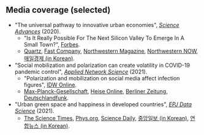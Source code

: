 Media coverage (selected)
------
* "The universal pathway to innovative urban economies", [*Science Advances*](https://advances.sciencemag.org/content/6/34/eaba4934) (2020).
  * "Is It Really Possible For The Next Silicon Valley To Emerge In A Small Town?", [Forbes](https://www.forbes.com/sites/adigaskell/2021/01/12/is-it-really-possible-for-the-next-silicon-valley-to-emerge-in-a-small-town/?sh=29e454b26722&fbclid=IwAR3ecQo8-eL8I5CldlTCHF0z-hct4FzTcAMNt7EZo2nPg8YJjrlVfcSGtCc).
  * [Quartz](https://qz.com/1896539/what-it-takes-for-a-city-to-jump-into-the-knowledge-economy/), [Fast Company](https://www.fastcompany.com/90545523/working-from-anywhere-is-possible-but-not-sustainable), [Northwestern Magazine](https://magazine.northwestern.edu/discovery/big-cities-still-matter), [Northwestern NOW](https://news.northwestern.edu/stories/2020/08/innovative-cities-follow-a-unique-historical-pattern-study-shows/), [매일경제 (in Korean)](https://www.mk.co.kr/news/it/view/2020/08/866040/).
* "Social mobilization and polarization can create volatility in COVID-19 pandemic control", [*Applied Network Science*](https://link.springer.com/article/10.1007/s41109-021-00356-9) (2021).
  * "Polarization and mobilization on social media affect infection figures", [IDW Online](https://idw-online.de/de/news768028).
  * [Max-Planck-Gesellschaft](https://www.mpg.de/16818769/0503-bild-polarization-and-mobilization-on-social-media-affect-infection-figures-149835-x), [Heise Online](https://www.heise.de/news/Forscher-sehen-Zusammenhang-zwischen-Covid-19-Infektionen-und-sozialen-Medien-6038187.html), [Berliner Zeitung](https://www.berliner-zeitung.de/zukunft-technologie/forscher-soziale-medien-foerdern-die-verbreitung-des-coronavirus-li.158706?utm_medium=Social&utm_source=Twitter#Echobox=1621411072), [Deutschlandfunk](https://www.deutschlandfunk.de/zwischen-freiheit-und-pflicht-wie-menschen-auf-corona.1148.de.html?dram:article_id=497887).
* "Urban green space and happiness in developed countries", [*EPJ Data Science*](https://epjdatascience.springeropen.com/articles/10.1140/epjds/s13688-021-00278-7) (2021).
  * [The Science Times](https://www.sciencetimes.com/articles/31870/20210623/urban-green-spaces-contribute-happiness-cities-become-more-economically-developed.htm), [Phys.org](https://phys.org/news/2021-06-urban-green-space-happiness-money.html), [Science Daily](https://www.sciencedaily.com/releases/2021/06/210622095313.htm), [중앙일보 (in Korean)](https://news.joins.com/article/24077739), [연합뉴스 (in Korean)](https://www.yna.co.kr/view/AKR20210608046400063?input=1195m).
